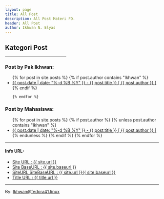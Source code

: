 ```yaml
---
layout: page
title: All Post
description: All Post Materi FD.
header: All Post
author: Ikhwan N. Elyas
---
```


## Kategori Post 

<hr style="width: 200px; margin-left: 0;">

### Post by Pak Ikhwan:
<!-- { if post.title == "Cybercrime Forensik Digital -" } -->
<ul>
    {% for post in site.posts %}
         <!-- <li><a href="#">Site Author : {{ post.author }}</a></li> 
        { if post.title contains "Kuliah FORENSIK DIGITAL" or post.title contains "Cybercrime Forensik Digital  - 19000" or post.title contains "Hasil Tugas Pertemuan" }
        -->
        {% if post.author contains "Ikhwan" %}
            <!-- <li><a href="#">Site Author : {{ post.author }}</a></li> -->
            <li>
                <!-- 
                <a href="{{ post.url | prepend: site.url }}" target="_blank">{{ post.date | date: "%-d %B %Y" }} - {{ post.title }} [ {{ post.author }} ] </a> 
                -->
                <a href="{{ site.url }}{{ site.baseurl }}{{ post.url}}.html" target="_blank">{{ post.date | date: "%-d %B %Y" }} - {{ post.title }} [ {{ post.author }} ] </a> 
            </li>
        {% endif %}

    {% endfor %}
</ul>

### Post by Mahasiswa: 

<ul>
    {% for post in site.posts %}
        {% if post.author %}
            {% unless post.author contains "Ikhwan" %}
                <li>
                    <a href="{{ site.url }}{{ site.baseurl }}{{ post.url }}.html" target="_blank">
                        {{ post.date | date: "%-d %B %Y" }} - {{ post.title }} [ {{ post.author }} ]
                    </a>
                </li>
            {% endunless %}
        {% endif %}
    {% endfor %}

</ul>

***

#### Info URL: 

<ul>
    <li><a href="#">Site URL : {{ site.url }}</a></li>
    <li><a href="#">Site BaseURL : {{ site.baseurl }}</a></li>
    <li><a href="{{ site.url }}{{ site.baseurl }}">SiteURL SiteBaseURL : {{ site.url }}{{ site.baseurl }}</a></li>
    <li><a href="#">Title URL : {{ title.url }}</a></li>
    <!-- <li><a href="reff/app_master/encase4.2.rar">Download Encase APP</a></li>     -->
</ul>


***
By: Ikhwan@fedora41.linux
